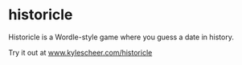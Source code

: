 # historicle
 Historicle is a Wordle-style game where you guess a date in history.

Try it out at www.kylescheer.com/historicle

